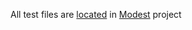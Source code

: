 All test files are [located](https://github.com/lexborisov/Modest/tree/master/test) in [Modest](https://github.com/lexborisov/Modest) project